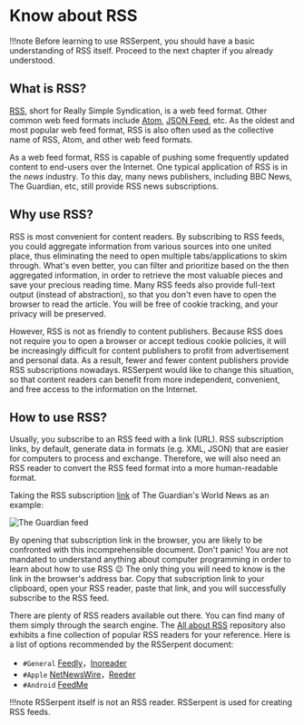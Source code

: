 # Know about RSS

!!!note
    Before learning to use RSSerpent, you should have a basic understanding of RSS itself. Proceed to the next chapter if you already understood.

## What is RSS?

[RSS](https://en.wikipedia.org/wiki/RSS), short for Really Simple Syndication, is a web feed format. Other common web feed formats include [Atom](https://en.wikipedia.org/wiki/Atom_(Web_standard)), [JSON Feed](https://en.wikipedia.org/wiki/JSON_Feed), etc. As the oldest and most popular web feed format, RSS is also often used as the collective name of RSS, Atom, and other web feed formats.

As a web feed format, RSS is capable of pushing some frequently updated content to end-users over the Internet. One typical application of RSS is in the *news* industry. To this day, many news publishers, including BBC News, The Guardian, etc, still provide RSS news subscriptions.

## Why use RSS?

RSS is most convenient for content readers. By subscribing to RSS feeds, you could aggregate information from various sources into one united place, thus eliminating the need to open multiple tabs/applications to skim through. What's even better, you can filter and prioritize based on the then aggregated information, in order to retrieve the most valuable pieces and save your precious reading time. Many RSS feeds also provide full-text output (instead of abstraction), so that you don't even have to open the browser to read the article. You will be free of cookie tracking, and your privacy will be preserved.

However, RSS is not as friendly to content publishers. Because RSS does not require you to open a browser or accept tedious cookie policies, it will be increasingly difficult for content publishers to profit from advertisement and personal data. As a result, fewer and fewer content publishers provide RSS subscriptions nowadays. RSSerpent would like to change this situation, so that content readers can benefit from more independent, convenient, and free access to the information on the Internet.

## How to use RSS?

Usually, you subscribe to an RSS feed with a link (URL). RSS subscription links, by default, generate data in formats (e.g. XML, JSON) that are easier for computers to process and exchange. Therefore, we will also need an RSS reader to convert the RSS feed format into a more human-readable format.

Taking the RSS subscription [link](https://www.theguardian.com/world/rss) of The Guardian's World News as an example:

![The Guardian feed](https://cdn.jsdelivr.net/gh/rsserpent/asset/the-guardian-feed.png)

By opening that subscription link in the browser, you are likely to be confronted with this incomprehensible document. Don't panic! You are not mandated to understand anything about computer programming in order to learn about how to use RSS 😉 The only thing you will need to know is the link in the browser's address bar. Copy that subscription link to your clipboard, open your RSS reader, paste that link, and you will successfully subscribe to the RSS feed.

There are plenty of RSS readers available out there. You can find many of them simply through the search engine. The [All about RSS](https://github.com/AboutRSS/ALL-about-RSS#-rss-readers) repository also exhibits a fine collection of popular RSS readers for your reference. Here is a list of options recommended by the RSSerpent document:

- `#General` [Feedly](https://feedly.com/)，[Inoreader](https://www.inoreader.com/)
- `#Apple` [NetNewsWire](https://netnewswire.com/)，[Reeder](https://reederapp.com/)
- `#Android` [FeedMe](https://play.google.com/store/apps/details?id=com.seazon.feedme)

!!!note
    RSSerpent itself is not an RSS reader. RSSerpent is used for creating RSS feeds.
